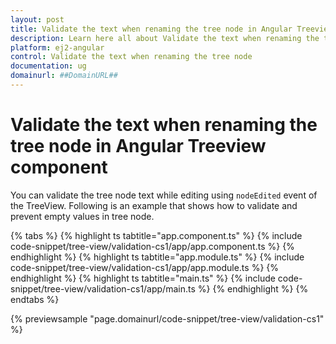 ```yaml
---
layout: post
title: Validate the text when renaming the tree node in Angular Treeview component | Syncfusion
description: Learn here all about Validate the text when renaming the tree node in Syncfusion Angular Treeview component of Syncfusion Essential JS 2 and more.
platform: ej2-angular
control: Validate the text when renaming the tree node 
documentation: ug
domainurl: ##DomainURL##
---
```


# Validate the text when renaming the tree node in Angular Treeview component

You can validate the tree node text while editing using `nodeEdited` event of the TreeView.
Following is an example that shows how to validate and prevent empty values in tree node.

{% tabs %}
{% highlight ts tabtitle="app.component.ts" %}
{% include code-snippet/tree-view/validation-cs1/app/app.component.ts %}
{% endhighlight %}
{% highlight ts tabtitle="app.module.ts" %}
{% include code-snippet/tree-view/validation-cs1/app/app.module.ts %}
{% endhighlight %}
{% highlight ts tabtitle="main.ts" %}
{% include code-snippet/tree-view/validation-cs1/app/main.ts %}
{% endhighlight %}
{% endtabs %}
  
{% previewsample "page.domainurl/code-snippet/tree-view/validation-cs1" %}